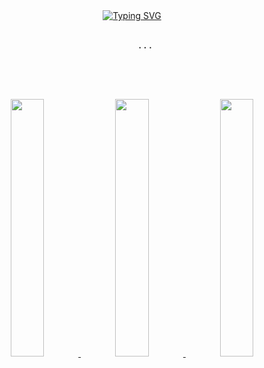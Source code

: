 <div align="center">
  <a href="https://git.io/typing-svg"><img src="https://readme-typing-svg.demolab.com?font=Fira+Code&pause=1000&color=F7A429&center=true&vCenter=true&width=435&lines=Hello+I'm+Baifern" alt="Typing SVG" /></a>
  <br><br>
  <pre>
     ...
  </pre>
  <br><br>
  <a  href="https://github.com/txnfern">

  <img
    src="https://raw.githubusercontent.com/txnfern/profile-summary-cards/master/profile-summary-card-output/nord_dark/3-stats.svg"
    width="32.5%"
  />
  <img
    src="https://raw.githubusercontent.com/txnfern/profile-summary-cards/master/profile-summary-card-output/nord_dark/1-repos-per-language.svg"
    width="32.5%"
  />
  <img
    src="https://raw.githubusercontent.com/txnfern/profile-summary-cards/master/profile-summary-card-output/nord_dark/2-most-commit-language.svg"
    width="32.5%"
  />
</div>
